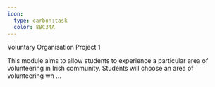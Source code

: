 ```yaml
---
icon:
  type: carbon:task
  color: 8BC34A
---
```

Voluntary Organisation Project 1

This module aims to allow students to experience a particular area of volunteering in Irish community. Students will choose an area of volunteering wh ... 
